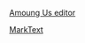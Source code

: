 [Amoung Us editor](https://github.com/Koupah/Among-Us-Editor)

[MarkText](https://github.com/marktext/marktext)
